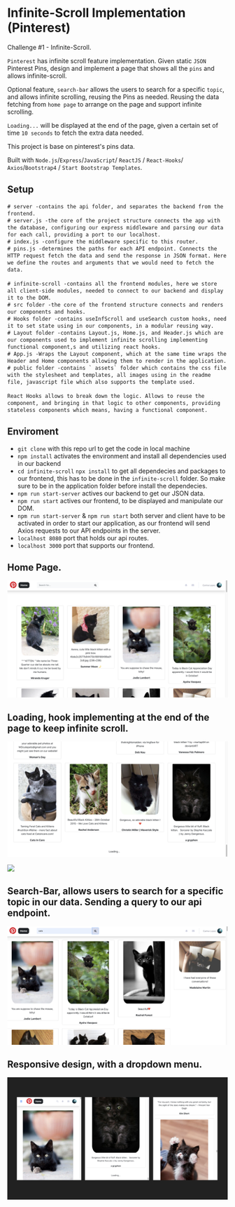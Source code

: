 # Infinite-Scroll Implementation (Pinterest)

Challenge #1 - Infinite-Scroll.

`Pinterest` has infinite scroll feature implementation. Given static `JSON` Pinterest Pins, design and implement a page that shows all the `pins` and allows infinite-scroll.

Optional feature, `search-bar` allows the users to search for a specific `topic`, and allows infinite scrolling, reusing the Pins as needed. Reusing the data fetching from `home page` to arrange on the page and support infinite scrolling.

`Loading...` will be displayed at the end of the page, given a certain set of time `10 seconds` to fetch the extra data needed.

This project is base on pinterest's pins data.

Built with `Node.js`/`Express`/`JavaScript`/ `ReactJS` / `React-Hooks`/ `Axios`/`Bootstrap4` / `Start Bootstrap Templates`.

## Setup

```
# server -contains the api folder, and separates the backend from the frontend.
# server.js -the core of the project structure connects the app with the database, configuring our express middleware and parsing our data for each call, providing a port to our localhost.
# index.js -configure the middleware specific to this router.
# pins.js -determines the paths for each API endpoint. Connects the HTTP request fetch the data and send the response in JSON format. Here we define the routes and arguments that we would need to fetch the data.

# infinite-scroll -contains all the frontend modules, here we store all client-side modules, needed to connect to our backend and display it to the DOM.
# src folder -the core of the frontend structure connects and renders our components and hooks.
# Hooks folder -contains useInfScroll and useSearch custom hooks, need it to set state using in our components, in a modular reusing way.
# Layout folder -contains Layout.js, Home.js, and Header.js which are our components used to implement infinite scrolling implementing functional component,s and utilizing react hooks.
# App.js -Wraps the Layout component, which at the same time wraps the Header and Home components allowing them to render in the application.
# public folder -contains ` assets` folder which contains the css file with the stylesheet and templates, all images using in the readme file, javascript file which also supports the template used.

React Hooks allows to break down the logic. Allows to reuse the component, and bringing in that logic to other components, providing stateless components which means, having a functional component.

```

## Enviroment

- `git clone` with this repo url to get the code in local machine
- `npm install` activates the environment and install all dependencies used in our backend
- `cd infinite-scroll` `npx install` to get all dependecies and packages to our frontend, this has to be done in the `infinite-scroll` folder. So make sure to be in the application folder before install the dependecies.
- `npm run start-server` actives our backend to get our JSON data.
- `npm run start` actives our frontend, to be displayed and manipulate our DOM.
- `npm run start-server` & `npm run start` both server and client have to be activated in order to start our application, as our frontend will send Axios requests to our API endpoints in the server.
- `localhost 8080` port that holds our api routes.
- `localhost 3000` port that supports our frontend.

## Home Page.

![](/infinite-scroll/public/assets/redmePics/infinite-scroll-home.png)

## Loading, hook implementing at the end of the page to keep infinite scroll.

![](/infinite-scroll/public/assets/redmePics/infinite-scroll-loading.png)

![](/infinite-scroll/public/assets/redmePics/infinite-scroll-new-loading.png)

## Search-Bar, allows users to search for a specific topic in our data. Sending a query to our api endpoint.

![](/infinite-scroll/public/assets/redmePics/infinite-scroll-search-bar.png)

## Responsive design, with a dropdown menu.

![](/infinite-scroll/public/assets/redmePics/responsive-design-infinite-scroll.png)
